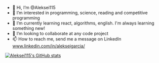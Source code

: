 - 👋 Hi, I’m @Aleksei115
- 👀 I’m interested in programming, science, reading and competitive programming
- 🌱 I’m currently learning react, algorithms, english. I'm always learning something new!
- 💞️ I’m looking to collaborate at any code project
- 📫 How to reach me, send me a message on LinkedIn www.linkedin.com/in/alekseigarcia/

[![Aleksei115's GitHub stats](https://github-readme-stats.vercel.app/api?username=Aleksei115)](https://github.com/anuraghazra/github-readme-stats)
<!---
Aleksei115/Aleksei115 is a ✨ special ✨ repository because its `README.md` (this file) appears on your GitHub profile.
You can click the Preview link to take a look at your changes.
--->
